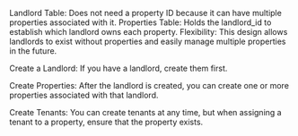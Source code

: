 

Landlord Table: Does not need a property ID because it can have multiple properties associated with it.
Properties Table: Holds the landlord_id to establish which landlord owns each property.
Flexibility: This design allows landlords to exist without properties and easily manage multiple properties in the future.

Create a Landlord:
If you have a landlord, create them first.

Create Properties:
After the landlord is created, you can create one or more properties associated with that landlord.

Create Tenants:
You can create tenants at any time, but when assigning a tenant to a property, ensure that the property exists.
